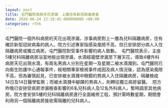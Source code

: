 ```yaml
---
layout: post
title: 屯門醫院病房天花滲漏　上層住有新冠病毒患者
date: 2020-06-24 22:39:45.000000000 +08:00
categories: rthk
---
```


屯門醫院一個外科病房的天花出現滲漏，涉事病房對上一層為兒科隔離病房，住有確診新型冠狀病毒的病人。院方引述專家指感染風險不高，但已安排部分病人入住隔離病房或獨立病房。‪屯門醫院對受事件影響的病人致歉。
‪
‪屯門醫院表示，主座5樓兒科隔離病房浴室地板出現滲漏，水滴經牆壁滲漏至下層天花，導致4樓外科病房天花出現水滴，有兩名男病人分別在星期一及星期二被水滴濺到。‪屯門醫院已向衞生防護中心通報事件，經相關專家檢視事件成因及病人情況後，認為感染風險不高，但為審慎起見，已安排被水滴濺中眼鏡的男病人入住隔離病房，隔離檢疫14日及14日醫學監察；而被水滴濺中腳踝的男病人，則轉往獨立病房留醫。
‪
‪院方昨晚已安排受病房滲漏檢查影響的6名兒科病人及12名外科病人，暫時調至其他病房。院方會安排5樓的兒科隔離病房進行全面維修工程，預計需時數星期，期間會利用另一個隔離病房接收需隔離的兒科病人。
